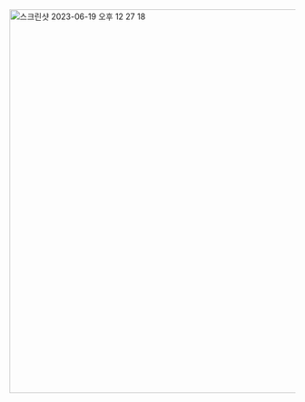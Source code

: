 <img width="675" alt="스크린샷 2023-06-19 오후 12 27 18" src="https://github.com/deepringing/upperbody/assets/103014831/10fb1247-0267-4776-be94-03ca992bd2f9">
